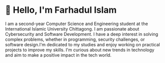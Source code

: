 # 👋 Hello, I'm Farhadul Islam

I am a second-year Computer Science and Engineering student at the International Islamic University Chittagong. I am passionate about Cybersecurity and Software Development.
I have a deep interest in solving complex problems, whether in programming, security challenges, or software design.I'm dedicated to my studies and enjoy working on practical projects to improve my skills. I'm curious about new trends in technology and aim to make a positive impact in the tech world.




